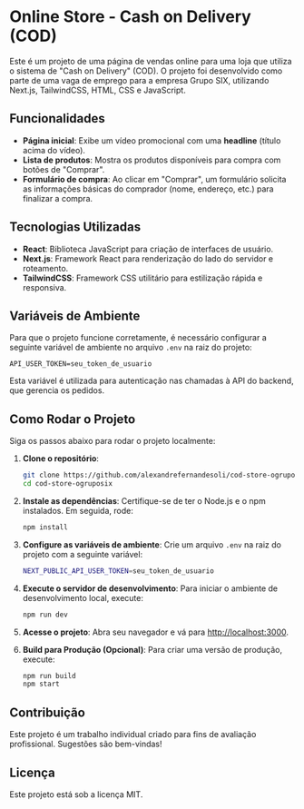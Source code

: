 # Online Store - Cash on Delivery (COD)

Este é um projeto de uma página de vendas online para uma loja que utiliza o sistema de "Cash on Delivery" (COD). O projeto foi desenvolvido como parte de uma vaga de emprego para a empresa Grupo SIX, utilizando Next.js, TailwindCSS, HTML, CSS e JavaScript.

## Funcionalidades

- **Página inicial**: Exibe um vídeo promocional com uma **headline** (título acima do vídeo).
- **Lista de produtos**: Mostra os produtos disponíveis para compra com botões de "Comprar".
- **Formulário de compra**: Ao clicar em "Comprar", um formulário solicita as informações básicas do comprador (nome, endereço, etc.) para finalizar a compra.

## Tecnologias Utilizadas

- **React**: Biblioteca JavaScript para criação de interfaces de usuário.
- **Next.js**: Framework React para renderização do lado do servidor e roteamento.
- **TailwindCSS**: Framework CSS utilitário para estilização rápida e responsiva.

## Variáveis de Ambiente

Para que o projeto funcione corretamente, é necessário configurar a seguinte variável de ambiente no arquivo `.env` na raiz do projeto:

```
API_USER_TOKEN=seu_token_de_usuario
```

Esta variável é utilizada para autenticação nas chamadas à API do backend, que gerencia os pedidos.

## Como Rodar o Projeto

Siga os passos abaixo para rodar o projeto localmente:

1. **Clone o repositório**:
   ```bash
   git clone https://github.com/alexandrefernandesoli/cod-store-ogruposix.git
   cd cod-store-ogruposix
   ```

2. **Instale as dependências**:
   Certifique-se de ter o Node.js e o npm instalados. Em seguida, rode:
   ```bash
   npm install
   ```

3. **Configure as variáveis de ambiente**:
   Crie um arquivo `.env` na raiz do projeto com a seguinte variável:
   ```bash
   NEXT_PUBLIC_API_USER_TOKEN=seu_token_de_usuario
   ```

4. **Execute o servidor de desenvolvimento**:
   Para iniciar o ambiente de desenvolvimento local, execute:
   ```bash
   npm run dev
   ```

5. **Acesse o projeto**:
   Abra seu navegador e vá para [http://localhost:3000](http://localhost:3000).

6. **Build para Produção (Opcional)**:
   Para criar uma versão de produção, execute:
   ```bash
   npm run build
   npm start
   ```


## Contribuição

Este projeto é um trabalho individual criado para fins de avaliação profissional. Sugestões são bem-vindas!

## Licença

Este projeto está sob a licença MIT.